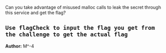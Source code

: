 Can you take advantage of misused malloc calls to leak the secret through this service and get the flag?


`Use flagCheck to input the flag you get from the challenge to get the actual flag`
---
**Author:** M^-4